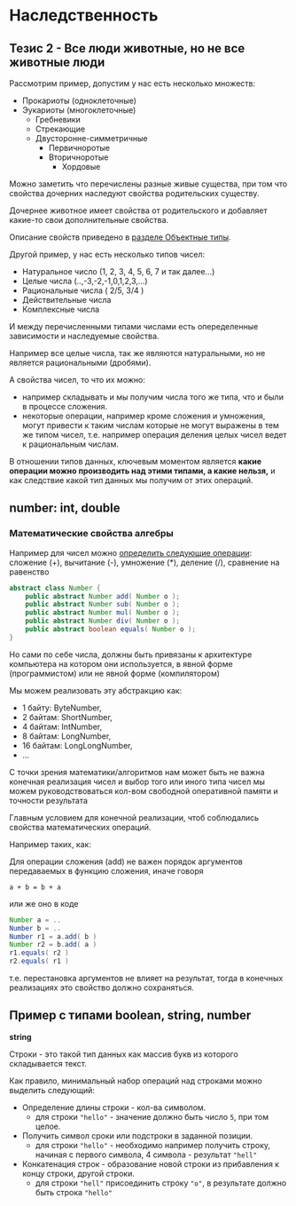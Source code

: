 Наследственность
=======================

Тезис 2 - Все люди животные, но не все животные люди
----------------------------------------------------

Рассмотрим пример, допустим у нас есть несколько множеств:

- Прокариоты (одноклеточные)
- Эукариоты (многоклеточные)
    - Гребневики
    - Стрекающие
    - Двусторонне-симметричные
        - Первичноротые
        - Вторичноротые
            - Хордовые

Можно заметить что перечислены разные живые существа, 
при том что свойства дочерних наследуют свойства родительских существу.

Дочернее животное имеет свойства от родительского и добавляет 
какие-то свои дополнительные свойства.

Описание свойств приведено в [разделе Объектные типы](obj-types.md).

Другой пример, у нас есть несколько типов чисел:

- Натуральное число (1, 2, 3, 4, 5, 6, 7 и так далее...)
- Целые числа (..,-3,-2,-1,0,1,2,3,...)
- Рациональные числа ( 2/5, 3/4 )
- Действительные числа
- Комплексные числа

И между перечисленными типами числами есть опеределенные зависимости и наследуемые свойства.

Например все целые числа, так же являются натуральными, но не является рациональными (дробями).

А свойства чисел, то что их можно:

- например складывать и мы получим числа того же типа, что и были в процессе сложения.
- некоторые операции, например кроме сложения и умножения, могут привести к 
  таким числам которые не могут выражены в тем же типом чисел, т.е. 
  например операция деления целых чисел ведет к рациональным числам.
  
В отношении типов данных, ключевым моментом является **какие операции можно 
производить над этими типами, а какие нельзя,** 
и как следствие какой тип данных мы получим от этих операций.

number: int, double
---------------------------------------
 
### Математические свойства алгебры

Например для чисел можно [определить следующие операции](obj-types.md): сложение (+), вычитание (-), умножение (*), деление (/), сравнение на равенство

```java
abstract class Number {
    public abstract Number add( Number o );
    public abstract Number sub( Number o );
    public abstract Number mul( Number o );
    public abstract Number div( Number o );
    public abstract boolean equals( Number o );
}
```

Но сами по себе числа, должны быть привязаны к архитектуре компьютера на котором они используется, в явной форме (программистом) или не явной форме (компилятором)

Мы можем реализовать эту абстракцию как: 

- 1 байту: ByteNumber,
- 2 байтам: ShortNumber,
- 4 байтам: IntNumber,
- 8 байтам: LongNumber,
- 16 байтам: LongLongNumber,
- ...

С точки зрения математики/алгоритмов нам может быть не важна конечная реализация чисел
и выбор того или иного типа чисел мы можем руководствоваться кол-вом свободной оперативной памяти
и точности результата

Главным условием для конечной реализации, чтоб соблюдались свойства математических операций.

Например таких, как:

Для операции сложения (add) не важен порядок аргументов передаваемых в функцию сложения,
иначе говоря 

`a + b = b + a`

или же оно в коде

```java
Number a = ..
Number b = ..
Number r1 = a.add( b )
Number r2 = b.add( a )
r1.equals( r2 )
r2.equals( r1 )
```

т.е. перестановка аргументов не влияет на результат, тогда в конечных реализациях это свойство должно сохраняться.

Пример с типами boolean, string, number
---------------------------------------

**string**

Строки - это такой тип данных как массив букв из которого складывается текст.

Как правило, минимальный набор операций над строками можно выделить следующий:

- Определение длины строки - кол-ва символом.
    - для строки `"hello"` - значение должно быть число `5`, при том целое.
- Получить символ сроки или подстроки в заданной позиции.
    - для строки `"hello"` - необходимо например получить строку, начиная с первого символа, 4 символа - результат `"hell"`
- Конкатенация строк - образование новой строки из прибавления к концу строки, другой строки.
    - для строки `"hell"` присоединить строку `"o"`, в результате должно быть строка `"hello"`